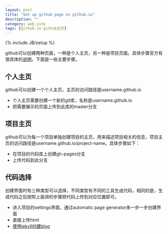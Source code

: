 ```yaml
---
layout: post
title: "Set up github page on github.io"
description: ""
category: web_site
tags: [github.io github主页]
---
```

{% include JB/setup %}

github可以创建两种页面，一种是个人主页，另一种是项目页面。具体步骤官方有很具体的[说明](https://pages.github.com/)。下面是一些主要步骤。

## 个人主页

github可以创建一个个人主页，主页的访问路径是username.github.io

*	个人主页需要创建一个新的git库，名称是username.github.io
*	把需要展示的页面上传到此库的master分支
 
## 项目主页

github可以为每一个项目单独创建项目的主页，用来描述项目相关的信息，项目主页的访问路径是username.github.io/project-name。具体步骤如下：

*	在项目的代码库上创建gh-pages分支
*	上传代码到此分支

## 代码选择

创建界面时有三种类型可以选择，不同类型有不同的工具生成代码，相同的是，生成代码之后按照上面讲的步骤把代码上传到对应位置即可。

*	进入项目的settings界面，通过automatic page generator来一步一步创建界面
*	直接上传html
*	[使用jekyll创建blog](/blog/2015/02/27/build-blog-with-jekyll/)